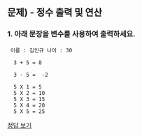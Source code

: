 ## 문제) - 정수 출력 및 연산

### 1. 아래 문장을 변수를 사용하여 출력하세요.
 
```
 이름 : 김인규 나이 : 30
 
  3 + 5 = 8
  
  3 - 5 =  -2
  
  5 X 1 = 5
  5 X 2 = 10
  5 X 3 = 15
  5 X 4 = 20
  5 X 5 = 25
```


[정답 보기](test01.c)

